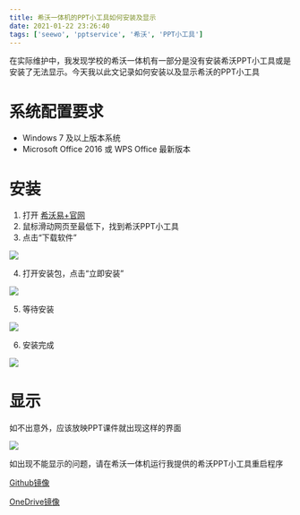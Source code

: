 ```yaml
---
title: 希沃一体机的PPT小工具如何安装及显示
date: 2021-01-22 23:26:40
tags: ['seewo', 'pptservice', '希沃', 'PPT小工具']
---
```


在实际维护中，我发现学校的希沃一体机有一部分是没有安装希沃PPT小工具或是安装了无法显示。今天我以此文记录如何安装以及显示希沃的PPT小工具

# 系统配置要求
+ Windows 7 及以上版本系统
+ Microsoft Office 2016 或 WPS Office 最新版本

# 安装

1. 打开 [希沃易+官网](http://e.seewo.com)
2. 鼠标滑动网页至最低下，找到希沃PPT小工具
3. 点击“下载软件”

![](https://cdn.jsdelivr.net/gh/zzysite/imgs@main/20210122230510.png)

4. 打开安装包，点击“立即安装”

![](https://cdn.jsdelivr.net/gh/zzysite/imgs@main/20210122230735.png)

5. 等待安装

![](https://cdn.jsdelivr.net/gh/zzysite/imgs@main/20210122230849.png)

6. 安装完成

![](https://cdn.jsdelivr.net/gh/zzysite/imgs@main/20210122230913.png)

# 显示

如不出意外，应该放映PPT课件就出现这样的界面

![](https://cdn.jsdelivr.net/gh/zzysite/imgs@main/无标题.png)

如出现不能显示的问题，请在希沃一体机运行我提供的希沃PPT小工具重启程序

[Github镜像](https://github.com/zzysite/seewoPPTServiceRestart/releases/download/1.1/seewoPPTServiceRestart.exe)

[OneDrive镜像](https://disk.zzysite.workers.dev/%E5%B8%8C%E6%B2%83%E7%9B%B8%E5%85%B3/PPT%E5%B0%8F%E5%B7%A5%E5%85%B7/%E9%87%8D%E5%90%AF%E8%84%9A%E6%9C%AC/seewoPPTServiceRestart.exe)